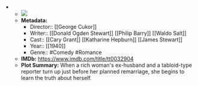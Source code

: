 - 
    - ![](https://m.media-amazon.com/images/M/MV5BYjQ4ZDA4NGMtMTkwYi00NThiLThhZDUtZTEzNTAxOWYyY2E4XkEyXkFqcGdeQXVyMjUxODE0MDY@._V1_SX300.jpg)  
    - **Metadata:**
        - Director:: [[George Cukor]]
        - Writer:: [[Donald Ogden Stewart]] [[Philip Barry]] [[Waldo Salt]]
        - Cast:: [[Cary Grant]] [[Katharine Hepburn]] [[James Stewart]]
        - Year:: [[1940]]
        - Genre:: #Comedy #Romance
    - **IMDb:** https://www.imdb.com/title/tt0032904
    - **Plot Summary:** When a rich woman's ex-husband and a tabloid-type reporter turn up just before her planned remarriage, she begins to learn the truth about herself.
